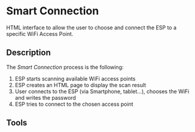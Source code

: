 # Smart Connection

HTML interface to allow the user to choose and connect the ESP to a specific WiFi Access Point.


## Description

The *Smart Connection* process is the following:
1. ESP starts scanning available WiFi access points
2. ESP creates an HTML page to display the scan result
3. User connects to the ESP (via Smartphone, tablet...), chooses the WiFi and writes the password
4. ESP tries to connect to the chosen access point


## Tools


